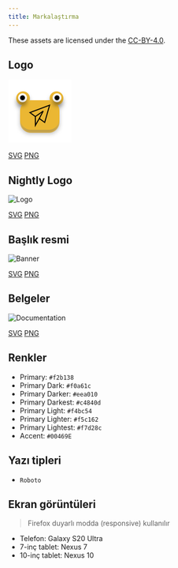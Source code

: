 ```yaml
---
title: Markalaştırma
---
```


These assets are licensed under the [CC-BY-4.0](https://github.com/LinwoodDev/Butterfly/blob/develop/BRANDING_LICENSE).

## Logo

![Logo](/img/logo.svg)

[SVG](/img/logo.svg) [PNG](/img/logo.png)

## Nightly Logo

![Logo](/img/nightly.svg)

[SVG](/img/nightly.svg) [PNG](/img/nightly.png)

## Başlık resmi

![Banner](/img/banner.svg)

[SVG](/img/banner.svg) [PNG](/img/banner.png)

## Belgeler

![Documentation](/img/docs.svg)

[SVG](/img/docs.svg) [PNG](/img/docs.png)

## Renkler

- Primary: `#f2b138`
- Primary Dark: `#f0a61c`
- Primary Darker: `#eea010`
- Primary Darkest: `#c4840d`
- Primary Light: `#f4bc54`
- Primary Lighter: `#f5c162`
- Primary Lightest: `#f7d28c`
- Accent: `#00469E`

## Yazı tipleri

- `Roboto`

## Ekran görüntüleri

> Firefox duyarlı modda (responsive) kullanılır

- Telefon: Galaxy S20 Ultra
- 7-inç tablet: Nexus 7
- 10-inç tablet: Nexus 10
